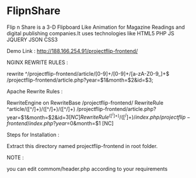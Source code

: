 # FlipnShare
Flip n Share is a 3-D Flipboard Like Animation for Magazine Readings and digital publishing companies.It uses technologies like HTML5 PHP JS JQUERY JSON CSS3

Demo Link : http://188.166.254.91/projectflip-frontend/


NGINX REWRITE RULES : 

rewrite ^/projectflip-frontend/article/[0-9]+/[0-9]+/[a-zA-Z0-9_]+$ /projectflip-frontend/article.php?year=$1&month=$2&id=$3;

Apache Rewrite Rules :

RewriteEngine on
RewriteBase /projectflip-frontend/
RewriteRule ^article/([^/]+)/([^/]+)/([^/]+) /projectflip-frontend/article.php?year=$1&month=$2&id=$3 [NC]
RewriteRule ^([^/]+)/([^/]+)/index.php /projectflip-frontend/index.php?year=$0&month=$1 [NC]


Steps for Installation :

Extract this directory named projectflip-frontend in root folder.

NOTE : 

you can edit commom/header.php according to your requirements 
